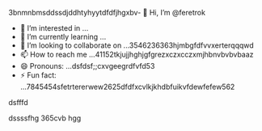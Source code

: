 3bnmnbmsddssdjddhtyhyytdfdfjhgxbv- 👋 Hi, I’m @feretrok
- 👀 I’m interested in ...
- 🌱 I’m currently learning ...
- 💞️ I’m looking to collaborate on ...3546236363hjmbgfdfvvxerterqqqwd
- 📫 How to reach me ...41152tkjujjhghjgfgrezxczxcczxmjhbnvbvbvbaaz
- 😄 Pronouns: ...dsfdsf;;cxvgeegrdfvfd53
- ⚡ Fun fact: ...7845454sfetrtererwew2625dfdfxcvlkjkhdbfuikvfdewfefew562
<!---2fdguydsfsdfsdfvdfdsdsfile) appears on your GitHub profile.
You can click the Preview link to take a look at your changes.53zxsd666996rtytyrfdgdfgd
--->dsfffd
dssssfhg
365cvb
hgg
